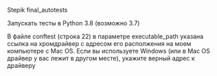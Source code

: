 Stepik final_autotests 


Запускать тесты в Python 3.8 (возможно 3.7)

В файле conftest (строка 22) в параметре executable_path указана ссылка на хромдрайвер с адресом его располжения на моем компьютере с Mac OS. 
Если вы используете Windows (или в Mac OS драйвер у вас лежит в другом месте), укажите верный адрес к драйверу
